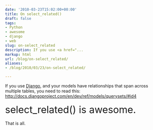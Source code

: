 ```yaml
---
date: '2010-03-23T15:02:00+00:00'
title: On select_related()
draft: false
tags:
- Python
- awesome
- django
- web
slug: on-select_related
description: If you use <a href="...
markup: html
url: /blog/on-select_related/
aliases:
- /blog/2010/03/23/on-select_related/

---
```


If you use <a href="http://www.djangoproject.com">Django</a>, and your models have relationships that span across multiple tables, you need to read this: <a href="http://docs.djangoproject.com/en/dev/ref/models/querysets/#id4">http://docs.djangoproject.com/en/dev/ref/models/querysets/#id4</a><br /><br /><span style="font-size: xx-large;">select_related() is awesome.</span><br /><br />That is all.<div class="blogger-post-footer"><img width='1' height='1' src='https://blogger.googleusercontent.com/tracker/4123748873183487963-275783365579766815?l=bradmontgomery.blogspot.com' alt='' /></div>